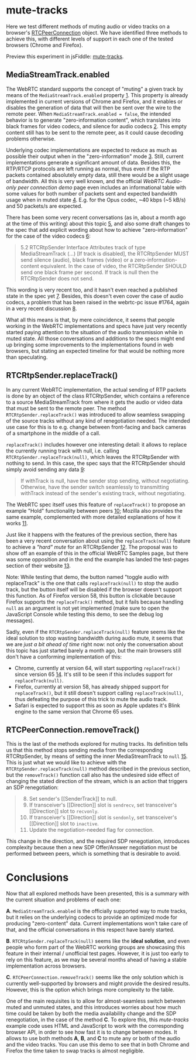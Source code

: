 # mute-tracks

Here we test different methods of muting audio or video tracks on a browser's [RTCPeerConnection] object. We have identified three methods to achieve this, with different levels of support in each one of the tested browsers (Chrome and Firefox).

Preview this experiment in jsFiddle: [mute-tracks].

[RTCPeerConnection]: https://developer.mozilla.org/en-US/docs/Web/API/RTCPeerConnection
[mute-tracks]: http://jsfiddle.net/gh/get/library/pure/Kurento/experiments/tree/master/WebRTC/mute-tracks/



## MediaStreamTrack.enabled

The WebRTC standard supports the concept of "muting" a given track by means of the `MediaStreamTrack.enabled` property [1]. This property is already implemented in current versions of Chrome and Firefox, and it enables or disables the generation of data that will then be sent over the wire to the remote peer. When `MediaStreamTrack.enabled = false`, the intended behavior is to generate "zero-information content", which translates into black frames for video codecs, and silence for audio codecs [2]. This empty content still has to be sent to the remote peer, as it could cause decoding problems otherwise.

[1]: https://developer.mozilla.org/en-US/docs/Web/API/MediaStreamTrack/enabled
[2]: https://www.w3.org/TR/mediacapture-streams/#track-enabled

Underlying codec implementations are expected to reduce as much as possible their output when in the "zero-information" mode [3]. Still, current implementations generate a significant amount of data. Besides this, the RTP/RTCP protocols are left running as normal, thus even if the RTP packets contained absolutely empty data, still there would be a slight usage of bandwidth. All this is very well known, and the official *WebRTC Audio-only peer connection demo* page even includes an informational table with some values for both number of packets sent and expected bandwidth usage when in muted state [4]. E.g. for the Opus codec, ~40 kbps (~5 kB/s) and 50 packets/s are expected.

[3]: https://github.com/w3c/webrtc-pc/issues/1764#issuecomment-364154913
[4]: https://webrtc.github.io/samples/src/content/peerconnection/audio/

There has been some very recent conversations (as in, about a month ago at the time of this writing) about this topic [5], and also some draft changes to the spec that add explicit wording about how to achieve "zero-information" for the case of the video codecs [6]:

> 5.2 RTCRtpSender Interface
> Attributes
> track of type MediaStreamTrack
> (...) [If track is disabled], the RTCRtpSender MUST send silence (audio), black frames (video) or a zero-information-content equivalent. In the case of video, the RTCRtpSender SHOULD send one black frame per second. If track is null then the RTCRtpSender does not send.

[5]: https://github.com/webrtc/samples/pull/1009
[6]: http://w3c.github.io/webrtc-pc/#rtcrtpsender-interface

This wording is very recent too, and it hasn't even reached a published state in the spec yet [7]. Besides, this doesn't even cover the case of audio codecs, a problem that has been raised in the webrtc-pc issue #1764, again in a very recent discussion [8].

[7]: https://www.w3.org/TR/webrtc/#rtcrtpsender-interface
[8]: https://github.com/w3c/webrtc-pc/issues/1764

What all this means is that, by mere coincidence, it seems that people working in the WebRTC implementations and specs have just very recently started paying attention to the situation of the audio transmission while in muted state. All those conversations and additions to the specs might end up bringing some improvements to the implementations found in web browsers, but stating an expected timeline for that would be nothing more than speculating.



## RTCRtpSender.replaceTrack()

In any current WebRTC implementation, the actual sending of RTP packets is done by an object of the class RTCRtpSender, which contains a reference to a source MediaStreamTrack from where it gets the audio or video data that must be sent to the remote peer. The method `RTCRtpSender.replaceTrack()` was introduced to allow seamless swapping of the source tracks without any kind of renegotiation needed. The intended use case for this is to e.g. change between front-facing and back cameras of a smartphone in the middle of a call.

`replaceTrack()` includes however one interesting detail: it allows to replace the currently running track with null, i.e. calling `RTCRtpSender.replaceTrack(null)`, which leaves the RTCRtpSender with nothing to send. In this case, the spec says that the RTCRtpSender should simply avoid sending any data [9]:

> If withTrack is null, have the sender stop sending, without negotiating. Otherwise, have the sender switch seamlessly to transmitting withTrack instead of the sender's existing track, without negotiating.

[9]: https://www.w3.org/TR/webrtc/#dom-rtcrtpsender-replacetrack

The WebRTC spec itself uses this feature of `replaceTrack()` to propose an example "Hold" functionality between peers [10]; Mozilla also provides the same example, complemented with more detailed explanations of how it works [11].

[10]: https://w3c.github.io/webrtc-pc/#hold-functionality
[11]: https://developer.mozilla.org/en-US/docs/Web/API/WebRTC_API/Intro_to_RTP#Leveraging_RTP_to_implement_a_hold_feature

Just like it happens with the features of the previous section, there has been a very recent conversation about using the `replaceTrack(null)` feature to achieve a *"hard" mute* for an RTCRtpSender [12]. The proposal was to show off an example of this in the official WebRTC Samples page, but there was some opposition and in the end the example has landed the test-pages section of their website [13].

Note: While testing that demo, the button named "toggle audio with replaceTrack" is the one that calls `replaceTrack(null)` to stop the audio track, but the button itself will be disabled if the browser doesn't support this function. As of Firefox version 58, this button is clickable because Firefox supports the `replaceTrack()` method, but it fails because handling `null` as an argument is not yet implemented (make sure to open the JavaScript Console while testing this demo, to see the debug log messages).

[12]: https://github.com/webrtc/samples/pull/1009
[13]: https://webrtc.github.io/test-pages/src/replaceTrack/index.html

Sadly, even if the `RTCRtpSender.replaceTrack(null)` feature seems like the ideal solution to stop wasting bandwidth during audio mute, it seems that we are *just a bit ahead of time* right now: not only the conversation about this topic has just started barely a month ago, but the main browsers still don't have a conforming implementation of this:

- Chrome, currently at version 64, will start supporting `replaceTrack()` since version 65 [14]. It's still to be seen if this includes support for `replaceTrack(null)`.
- Firefox, currently at version 58, has already shipped support for `replaceTrack()`, but it still doesn't support calling `replaceTrack(null)`, thus defeating the purpose of this trick to mute the audio track.
- Safari is expected to support this as soon as Apple updates it's Blink engine to the same version that Chrome 65 uses.

[14]: https://www.chromestatus.com/feature/5700232381726720



## RTCPeerConnection.removeTrack()

This is the last of the methods explored for muting tracks. Its definition tells us that this method stops sending media from the corresponding RTCRtpSender, by means of setting the inner MediaStreamTrack to `null` [15]. This is just what we would like to achieve with the `RTCRtpSender.replaceTrack(null)` method described in the previous section, but the `removeTrack()` function call also has the undesired side effect of changing the stated direction of the stream, which is an action that triggers an SDP renegotiation:

> 8. Set sender's [[SenderTrack]] to null.
> 10. If transceiver's [[Direction]] slot is `sendrecv`, set transceiver's [[Direction]] slot to `recvonly`.
> 11. If transceiver's [[Direction]] slot is `sendonly`, set transceiver's [[Direction]] slot to `inactive`.
> 12. Update the negotiation-needed flag for connection.

[15]: https://www.w3.org/TR/webrtc/#dom-rtcpeerconnection-removetrack

This change in the direction, and the required SDP renegotiation, introduces complexity because then a new SDP Offer/Answer negotiation must be performed between peers, which is something that is desirable to avoid.



# Conclusions

Now that all explored methods have been presented, this is a summary with the current situation and problems of each one:

**A**. `MediaStreamTrack.enabled` is the officially supported way to mute tracks, but it relies on the underlying codecs to provide an optimized mode for producing "zero-content" data. Current implementations won't take care of that, and the official conversations in this respect have barely started.

**B**. `RTCRtpSender.replaceTrack(null)` seems like the **ideal solution**, and even people who form part of the WebRTC working groups are showcasing this feature in their internal / unofficial test pages. However, it is just too early to rely on this feature, as we may be several months ahead of having a stable implementation across browsers.

**C**. `RTCPeerConnection.removeTrack()` seems like the only solution which is currently well-supported by browsers and might provide the desired results. However, this is the option which brings more complexity to the table.

One of the main requisites is to allow for almost-seamless switch between muted and unmuted states, and this introduces worries about how much time could be taken by both the media availability change and the SDP renegotiation, in the case of the method **C**. To explore this, this *mute-tracks* example code uses HTML and JavaScript to work with the corresponding browser API, in order to see how fast it is to change between modes. It allows to use both methods **A**, **B**, and **C** to mute any or both of the audio and the video tracks. You can use this demo to see that in both Chrome and Firefox the time taken to swap tracks is almost negligible.
